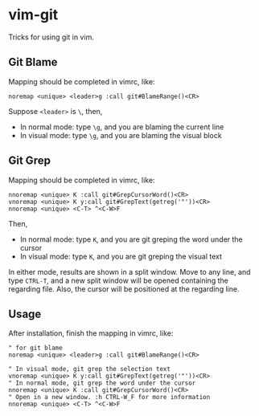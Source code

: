 vim-git
=======

Tricks for using git in vim.

## Git Blame
Mapping should be completed in vimrc, like:

```vim
noremap <unique> <leader>g :call git#BlameRange()<CR>

```

Suppose `<leader>` is `\`, then,
* In normal mode: type `\g`, and you are blaming the current line
* In visual mode: type  `\g`, and you are blaming the visual block

## Git Grep
Mapping should be completed in vimrc, like:

```vim
nnoremap <unique> K :call git#GrepCursorWord()<CR>
vnoremap <unique> K y:call git#GrepText(getreg('"'))<CR>
nnoremap <unique> <C-T> ^<C-W>F

```

Then,
* In normal mode: type `K`, and you are git greping the word under the cursor
* In visual mode: type  `K`, and you are git greping the visual text

In either mode, results are shown in a split window.
Move to any line, and type `CTRL-T`, and a new split window will be opened containing the regarding file. Also, the cursor will be positioned at the regarding line.

## Usage
After installation, finish the mapping in vimrc, like:

```vim
" for git blame
noremap <unique> <leader>g :call git#BlameRange()<CR>

" In visual mode, git grep the selection text
vnoremap <unique> K y:call git#GrepText(getreg('"'))<CR>
" In normal mode, git grep the word under the cursor
nnoremap <unique> K :call git#GrepCursorWord()<CR>
" Open in a new window. :h CTRL-W_F for more information
nnoremap <unique> <C-T> ^<C-W>F

```
